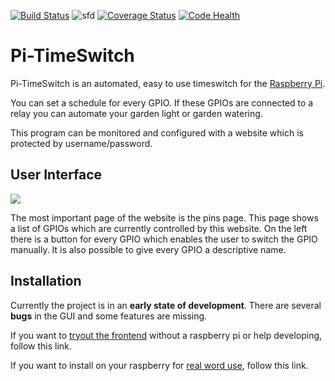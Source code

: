 [![Build Status](https://travis-ci.org/weichweich/Pi-Timeswitch.svg?branch=restful)](https://travis-ci.org/weichweich/Pi-Timeswitch)
![sfd](https://img.shields.io/github/downloads/weichweich/Pi-Timeswitch/total.svg)
[![Coverage Status](https://coveralls.io/repos/github/weichweich/Pi-Timeswitch/badge.svg?branch=restful)](https://coveralls.io/github/weichweich/Pi-Timeswitch?branch=restful)
[![Code Health](https://landscape.io/github/weichweich/Pi-Timeswitch/restful/landscape.svg?style=flat)](https://landscape.io/github/weichweich/Pi-Timeswitch/restful)


# Pi-TimeSwitch
Pi-TimeSwitch is an automated, easy to use timeswitch for the [Raspberry Pi](https://www.raspberrypi.org).

You can set a schedule for every GPIO. If these GPIOs are connected to a relay you can automate your garden light or garden watering.

This program can be monitored and configured with a website which is protected by username/password.

## User Interface

![](doc/img/screen-1.png)

The most important page of the website is the pins page. This page shows a list of GPIOs which are currently controlled by this website. On the left there is a button for every GPIO which enables the user to switch the GPIO manually. It is also possible to give every GPIO a descriptive name.

## Installation

Currently the project is in an **early state of development**. There are several **bugs** in the GUI and some features are missing.

If you want to [tryout the frontend](doc/development.md) without a raspberry pi or help developing, follow this link.

If you want to install on your raspberry for [real word use](doc/production.md), follow this link.

